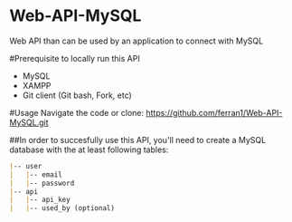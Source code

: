 # Web-API-MySQL
Web API than can be used by an application to connect with MySQL

#Prerequisite to locally run this API
* MySQL 
* XAMPP
* Git client (Git bash, Fork, etc)

#Usage
Navigate the code or clone:
https://github.com/ferran1/Web-API-MySQL.git

##In order to succesfully use this API, you'll need to create a MySQL database with the at least following tables:

```markdown
|-- user
|   |-- email 
|   |-- password
|-- api
|   |-- api_key
|   |-- used_by (optional)
```
